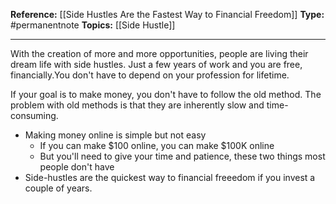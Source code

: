 
**Reference:** [[Side Hustles Are the Fastest Way to Financial Freedom]]
**Type:** #permanentnote 
**Topics:** [[Side Hustle]] 


----
With the creation of more and more opportunities, people are living their dream life with side hustles. Just a few years of work and you are free, financially.You don't have to depend on your profession for lifetime.

If your goal is to make money, you don't have to follow the old method. The problem with old methods is that they are inherently slow and time-consuming. 
- Making money online is simple but not easy
	- If you can make $100 online, you can make $100K online
	- But you'll need to give your time and patience, these two things most people don't have
- Side-hustles are the quickest way to financial freeedom if you invest a couple of years.
